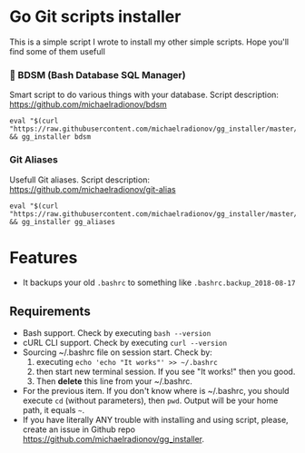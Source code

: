 # Go Git scripts installer

This is a simple script I wrote to install my other simple scripts. Hope you'll find some of them usefull

### 💋 BDSM  (Bash Database SQL Manager)

Smart script to do various things with your database.
Script description: https://github.com/michaelradionov/bdsm

```shell
eval "$(curl "https://raw.githubusercontent.com/michaelradionov/gg_installer/master/gg_installer.sh")" && gg_installer bdsm
```

###  Git Aliases

Usefull Git aliases.
Script description: https://github.com/michaelradionov/git-alias

```shell
eval "$(curl "https://raw.githubusercontent.com/michaelradionov/gg_installer/master/gg_installer.sh")" && gg_installer gg_aliases
```



# Features

- It backups your old `.bashrc` to something like `.bashrc.backup_2018-08-17`

## Requirements

- Bash support. Check by executing `bash --version`
- cURL CLI support. Check by executing `curl --version`
- Sourcing ~/.bashrc file on session start. Check by:
    1. executing `echo 'echo "It works"' >> ~/.bashrc`
    2. then start new terminal session. If you see "It works!" then you good.
    3. Then **delete** this line from your ~/.bashrc.
- For the previous item. If you don't know where is ~/.bashrc, you should execute `cd` (without parameters), then `pwd`. Output will be your home path, it equals `~`.
- If you have literally ANY trouble with installing and using script, please, create an issue in Github repo https://github.com/michaelradionov/gg_installer.
